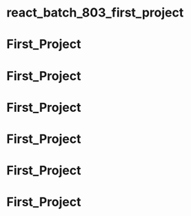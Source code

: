 # react_batch_803_first_project
# First_Project
# First_Project
# First_Project
# First_Project
# First_Project
# First_Project
